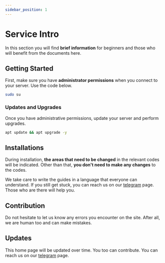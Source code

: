 ```yaml
---
sidebar_position: 1
---
```


# Service Intro

In this section you will find **brief information** for beginners and those who will benefit from the documents here.

## Getting Started

First, make sure you have **administrator permissions** when you connect to your server. Use the code below.

```bash
sudo su
```

### Updates and Upgrades

Once you have administrative permissions, update your server and perform upgrades.

```bash
apt update && apt upgrade -y
```

## Installations

During installation, **the areas that need to be changed** in the relevant codes will be indicated. Other than that, **you don't need to make any changes** to the codes.

We take care to write the guides in a language that everyone can understand. If you still get stuck, you can reach us on our [telegram](https://t.me/AnatolianTeam) page. Those who are there will help you.

## Contribution

Do not hesitate to let us know any errors you encounter on the site. After all, we are human too and can make mistakes.

## Updates

This home page will be updated over time. You too can contribute. You can reach us on our [telegram](https://t.me/AnatolianTeam) page.
